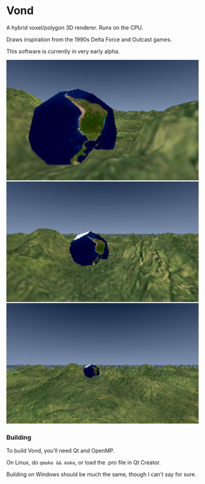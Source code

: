 # Vond
A hybrid voxel/polygon 3D renderer. Runs on the CPU.

Draws inspiration from the 1990s Delta Force and Outcast games.

This software is currently in very early alpha.

![A screenshot of Vond](images/screenshots/vond-1.png)
![A screenshot of Vond](images/screenshots/vond-2.png)
![A screenshot of Vond](images/screenshots/vond-3.png)

### Building
To build Vond, you'll need Qt and OpenMP.

On Linux, do ```qmake && make```, or load the .pro file in Qt Creator.

Building on Windows should be much the same, though I can't say for sure.
